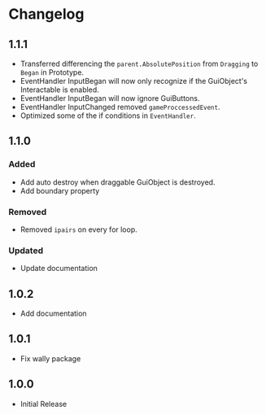 # Changelog

## 1.1.1

- Transferred differencing the `parent.AbsolutePosition` from `Dragging` to `Began` in Prototype.
- EventHandler InputBegan will now only recognize if the GuiObject's Interactable is enabled.
- EventHandler InputBegan will now ignore GuiButtons.
- EventHandler InputChanged removed `gameProccessedEvent`.
- Optimized some of the if conditions in `EventHandler`.

## 1.1.0

### Added

- Add auto destroy when draggable GuiObject is destroyed.
- Add boundary property

### Removed

- Removed `ipairs` on every for loop.

### Updated

- Update documentation

## 1.0.2

- Add documentation

## 1.0.1

- Fix wally package

## 1.0.0

- Initial Release
